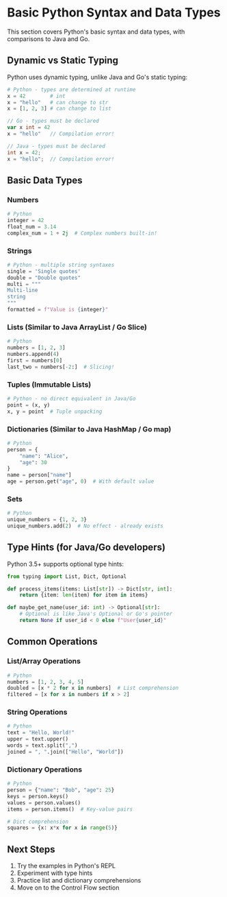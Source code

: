 # Basic Python Syntax and Data Types

This section covers Python's basic syntax and data types, with comparisons to Java and Go.

## Dynamic vs Static Typing

Python uses dynamic typing, unlike Java and Go's static typing:

```python
# Python - types are determined at runtime
x = 42        # int
x = "hello"   # can change to str
x = [1, 2, 3] # can change to list
```

```go
// Go - types must be declared
var x int = 42
x = "hello"   // Compilation error!
```

```java
// Java - types must be declared
int x = 42;
x = "hello";  // Compilation error!
```

## Basic Data Types

### Numbers

```python
# Python
integer = 42
float_num = 3.14
complex_num = 1 + 2j  # Complex numbers built-in!
```

### Strings

```python
# Python - multiple string syntaxes
single = 'Single quotes'
double = "Double quotes"
multi = """
Multi-line
string
"""
formatted = f"Value is {integer}"
```

### Lists (Similar to Java ArrayList / Go Slice)

```python
# Python
numbers = [1, 2, 3]
numbers.append(4)
first = numbers[0]
last_two = numbers[-2:]  # Slicing!
```

### Tuples (Immutable Lists)

```python
# Python - no direct equivalent in Java/Go
point = (x, y)
x, y = point  # Tuple unpacking
```

### Dictionaries (Similar to Java HashMap / Go map)

```python
# Python
person = {
    "name": "Alice",
    "age": 30
}
name = person["name"]
age = person.get("age", 0)  # With default value
```

### Sets

```python
# Python
unique_numbers = {1, 2, 3}
unique_numbers.add(2)  # No effect - already exists
```

## Type Hints (for Java/Go developers)

Python 3.5+ supports optional type hints:

```python
from typing import List, Dict, Optional

def process_items(items: List[str]) -> Dict[str, int]:
    return {item: len(item) for item in items}

def maybe_get_name(user_id: int) -> Optional[str]:
    # Optional is like Java's Optional or Go's pointer
    return None if user_id < 0 else f"User{user_id}"
```

## Common Operations

### List/Array Operations

```python
# Python
numbers = [1, 2, 3, 4, 5]
doubled = [x * 2 for x in numbers]  # List comprehension
filtered = [x for x in numbers if x > 2]
```

### String Operations

```python
# Python
text = "Hello, World!"
upper = text.upper()
words = text.split(",")
joined = ", ".join(["Hello", "World"])
```

### Dictionary Operations

```python
# Python
person = {"name": "Bob", "age": 25}
keys = person.keys()
values = person.values()
items = person.items()  # Key-value pairs

# Dict comprehension
squares = {x: x*x for x in range(5)}
```

## Next Steps

1. Try the examples in Python's REPL
2. Experiment with type hints
3. Practice list and dictionary comprehensions
4. Move on to the Control Flow section 